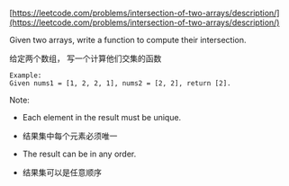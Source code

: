 [https://leetcode.com/problems/intersection-of-two-arrays/description/](https://leetcode.com/problems/intersection-of-two-arrays/description/)

Given two arrays, write a function to compute their intersection.

给定两个数组， 写一个计算他们交集的函数


    Example:
    Given nums1 = [1, 2, 2, 1], nums2 = [2, 2], return [2].

Note:
- Each element in the result must be unique. 
- 结果集中每个元素必须唯一

- The result can be in any order.
- 结果集可以是任意顺序



